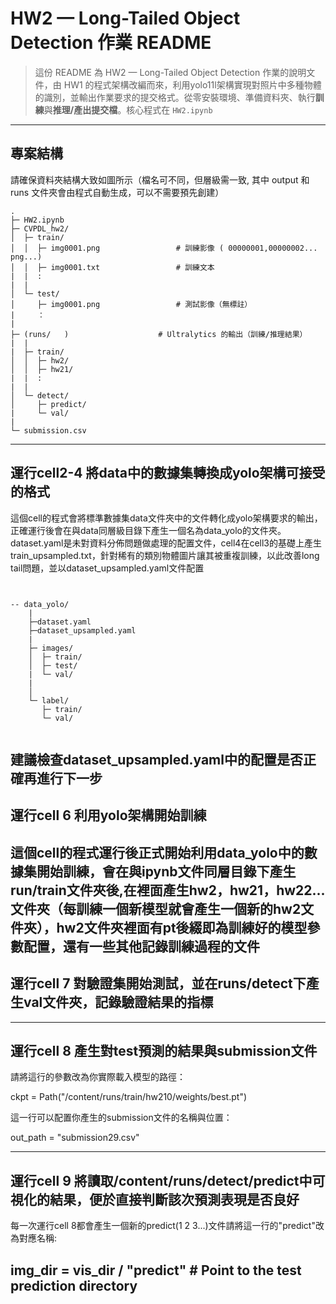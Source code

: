 # HW2 — Long-Tailed Object Detection 作業 README

> 這份 README 為 HW2 — Long-Tailed Object Detection 作業的說明文件，由 HW1 的程式架構改編而來，利用yolo11l架構實現對照片中多種物體的識別，並輸出作業要求的提交格式。從零安裝環境、準備資料夾、執行**訓練**與**推理/產出提交檔**。核心程式在 `HW2.ipynb`
---


## 專案結構

請確保資料夾結構大致如圖所示（檔名可不同，但層級需一致, 其中 output 和 runs 文件夾會由程式自動生成，可以不需要預先創建）

```
.
├─ HW2.ipynb
├─ CVPDL_hw2/
│  ├─ train/
│  │  ├─ img0001.png                 # 訓練影像 ( 00000001,00000002...  png...)
│  │  ├─ img0001.txt                 # 訓練文本               
|  |  :
|  |              
│  └─ test/
│     ├─ img0001.png                 # 測試影像（無標註）
|     ：
|             
├─ (runs/   )                    # Ultralytics 的輸出（訓練/推理結果）
|  |
|  ├─ train/
│  │  ├─ hw2/                
│  │  ├─ hw21/                      
|  |  :
|  |              
│  └─ detect/
│     ├─ predict/
|     └─ val/
|
└─ submission.csv
```
---




## 運行cell2-4 將data中的數據集轉換成yolo架構可接受的格式
這個cell的程式會將標準數據集data文件夾中的文件轉化成yolo架構要求的輸出，正確運行後會在與data同層級目錄下產生一個名為data_yolo的文件夾。
dataset.yaml是未對資料分佈問題做處理的配置文件，cell4在cell3的基礎上產生train_upsampled.txt，針對稀有的類別物體圖片讓其被重複訓練，以此改善long tail問題，並以dataset_upsampled.yaml文件配置
```


-- data_yolo/
    |
    ├─dataset.yaml
    ├─dataset_upsampled.yaml
    |
    ├─ images/
    │  ├─ train/                 
    │  ├─ test/       
    |  └─ val/
    |            
    │  
    └─ label/
       ├─ train/       
       └─ val/                
    
```

建議檢查dataset_upsampled.yaml中的配置是否正確再進行下一步
---



## 運行cell 6 利用yolo架構開始訓練

這個cell的程式運行後正式開始利用data_yolo中的數據集開始訓練，會在與ipynb文件同層目錄下產生run/train文件夾後,在裡面產生hw2，hw21，hw22...文件夾（每訓練一個新模型就會產生一個新的hw2文件夾），hw2文件夾裡面有pt後綴即為訓練好的模型參數配置，還有一些其他記錄訓練過程的文件
---


## 運行cell 7 對驗證集開始測試，並在runs/detect下產生val文件夾，記錄驗證結果的指標
---

## 運行cell 8 產生對test預測的結果與submission文件

請將這行的參數改為你實際載入模型的路徑：

ckpt = Path("/content/runs/train/hw210/weights/best.pt")

這一行可以配置你產生的submission文件的名稱與位置：

out_path = "submission29.csv"

---

## 運行cell 9 將讀取/content/runs/detect/predict中可視化的結果，便於直接判斷該次預測表現是否良好

每一次運行cell 8都會產生一個新的predict(1 2 3...)文件請將這一行的"predict"改為對應名稱:

img_dir = vis_dir / "predict"  # Point to the test prediction directory
---